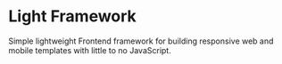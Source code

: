 # Light Framework
Simple lightweight Frontend framework for building responsive web and mobile templates with little to no JavaScript.
